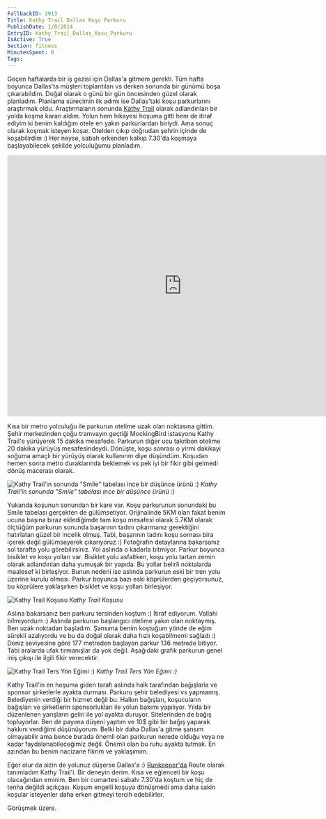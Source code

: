 ```yaml
---
FallbackID: 2913
Title: Kathy Trail Dallas Koşu Parkuru
PublishDate: 1/8/2014
EntryID: Kathy_Trail_Dallas_Kosu_Parkuru
IsActive: True
Section: fitness
MinutesSpent: 0
Tags: 
---
```

Geçen haftalarda bir iş gezisi için Dallas'a gitmem gerekti. Tüm hafta
boyunca Dallas'ta müşteri toplantıları vs derken sonunda bir günümü boşa
çıkarabildim. Doğal olarak o günü bir gün öncesinden güzel olarak
planladım. Planlama sürecimin ilk adımı ise Dallas'taki koşu
parkurlarını araştırmak oldu. Araştırmaların sonunda [Kathy
Trail](http://www.katytraildallas.org/) olarak adlandırılan bir yolda
koşma kararı aldım. Yolun hem hikayesi hoşuma gitti hem de itiraf ediyim
ki benim kaldığım otele en yakın parkurlardan biriydi. Ama sonuç olarak
koşmak isteyen koşar. Otelden çıkıp doğrudan şehrin içinde de
koşabilirdim :) Her neyse, sabah erkenden kalkıp 7.30'da koşmaya
başlayabilecek şekilde yolculuğumu planladım.

<iframe src="https://www.google.com/maps/embed?pb=!1m27!1m12!1m3!1d3518.371215536192!2d-96.77934770472518!3d32.833688874541544!2m3!1f0!2f0!3f0!3m2!1i1024!2i768!4f13.1!4m12!1i0!3e2!4m5!1s0x864e9f1240e26391%3A0x481d4634425348bf!2sMockingbird+Station%2C+Dallas%2C+TX+75206!3m2!1d32.837806!2d-96.774666!4m3!3m2!1d32.832460399999995!2d-96.78130689999999!5e1!3m2!1sen!2s!4v1406830017522" width="800" height="600" frameborder="0" style="border:0"></iframe>

Kısa bir metro yolculuğu ile parkurun otelime uzak olan noktasına
gittim. Şehir merkezinden çoğu tramvayın geçtiği MockingBird istasyonu
Kathy Trail'e yürüyerek 15 dakika mesafede. Parkurun diğer ucu takriben
otelime 20 dakika yürüyüş mesafesindeydi. Dönüşte, koşu sonrası o yirmi
dakikayi soğuma amaçlı bir yürüyüş olarak kullanırım diye düşündüm.
Koşudan hemen sonra metro duraklarında beklemek vs pek iyi bir fikir
gibi gelmedi dönüş macerası olarak.

![Kathy Trail'in sonunda "Smile" tabelası ince bir düşünce ürünü
:)](http://blob.daron.yondem.com/assets/2913/kathy.jpg)
*Kathy Trail'in sonunda "Smile" tabelası ince bir düşünce ürünü :)*

Yukarıda koşunun sonundan bir kare var. Koşu parkurunun sonundaki bu
Smile tabelası gerçekten de gülümsetiyor. Orijinalinde 5KM olan fakat
benim ucuna başına biraz eklediğimde tam koşu mesafesi olarak 5.7KM
olarak ölçtüğüm parkurun sonunda başarının tadını çıkarmanız gerektiğini
hatırlatan güzel bir incelik olmuş. Tabi, başarının tadını koşu sonrası
bira içerek değil gülümseyerek çıkarıyoruz :) Fotoğrafın detaylarına
bakarsanız sol tarafta yolu görebilirsiniz. Yol aslında o kadarla
bitmiyor. Parkur boyunca bisiklet ve koşu yolları var. Bisiklet yolu
asfaltken, koşu yolu tartan zemin olarak adlandırılan daha yumuşak bir
yapıda. Bu yollar belirli noktalarda maalesef ki birleşiyor. Bunun
nedeni ise aslında parkurun eski bir tren yolu üzerine kurulu olması.
Parkur boyunca bazı eski köprülerden geçiyorsunuz, bu köprülere
yaklaşırken bisiklet ve koşu yolları birleşiyor.

![Kathy Trail
Koşusu](http://blob.daron.yondem.com/assets/2913/kathy_2.jpg)
*Kathy Trail Koşusu*

Aslına bakarsanız ben parkuru tersinden koştum :) İtiraf ediyorum.
Vallahi bilmiyordum :) Aslında parkurun başlangıcı otelime yakın olan
noktaymış. Ben uzak noktadan başladım. Şansıma benim koştuğum yönde de
eğim sürekli azalıyordu ve bu da doğal olarak daha hızlı koşabilmemi
sağladı :) Deniz seviyesine göre 177 metreden başlayan parkur 136
metrede bitiyor. Tabi aralarda ufak tırmanışlar da yok değil. Aşağıdaki
grafik parkurun genel iniş çıkışı ile ilgili fikir verecektir.

![Kathy Trail Ters Yön Eğimi
:)](http://blob.daron.yondem.com/assets/2913/kathy_3.jpg)
*Kathy Trail Ters Yön Eğimi :)*

Kathy Trail'in en hoşuma giden tarafı aslında halk tarafından bağışlarla
ve sponsor şirketlerle ayakta durması. Parkuru şehir belediyesi vs
yapmamış. Belediyenin verdiği bir hizmet değil bu. Halkın bağışları,
koşucuların bağışları ve şirketlerin sponsorlukları ile yolun bakımı
yapılıyor. Yılda bir düzenlenen yarışların geliri ile yol ayakta
duruyor. Sitelerinden de bağış topluyorlar. Ben de payıma düşeni yaptım
ve 10\$ gibi bir bağış yaparak hakkını verdiğimi düşünüyorum. Belki bir
daha Dallas'a gitme şansım olmayabilir ama bence burada önemli olan
parkurun nerede olduğu veya ne kadar faydalanabileceğimiz değil. Önemli
olan bu ruhu ayakta tutmak. En azından bu benim nacizane fikrim ve
yaklaşımım. 

Eğer olur da sizin de yolunuz düşerse Dallas'a :)
[Runkeeper'da](http://runkeeper.com/user/daronyondem/route/3274009)
Route olarak tanımladım Kathy Trail'i. Bir deneyin derim. Kısa ve
eğlenceli bir koşu olacağından eminim. Ben bir cumartesi sabahı 7.30'da
koştum ve hiç de tenha değildi açıkçası. Koşum engelli koşuya dönüşmedi
ama daha sakin koşular isteyenler daha erken gitmeyi tercih edebilirler.

Görüşmek üzere.


